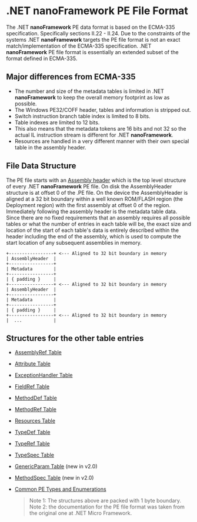 # .NET **nanoFramework** PE File Format

The .NET **nanoFramework** PE data format is based on the ECMA-335 specification. Specifically sections II.22 - II.24.
Due to the constraints of the systems .NET **nanoFramework** targets the PE file format is not an exact match/implementation of the ECMA-335 specification. .NET **nanoFramework** PE file format is essentially an extended subset of the format defined in ECMA-335.

## Major differences from ECMA-335

- The number and size of the metadata tables is limited in .NET **nanoFramework** to keep the overall memory footprint as low as possible.
- The Windows PE32/COFF header, tables and information is stripped out.
- Switch instruction branch table index is limited to 8 bits.
- Table indexes are limited to 12 bits.
- This also means that the metadata tokens are 16 bits and not 32 so the actual IL instruction stream is different for .NET **nanoFramework**.
- Resources are handled in a very different manner with their own special table in the assembly header.

## File Data Structure

The PE file starts with an [Assembly header](AssemblyHeader.md) which is the top level structure of every .NET **nanoFramework** PE file. On disk the AssemblyHeader structure is at offset 0 of the .PE file. On the device the AssemblyHeader is aligned at a 32 bit boundary within a well known ROM/FLASH region (the Deployment region) with the first assembly at offset 0 of the region. Immediately following the assembly header is the metadata table data. Since there are no fixed requirements that an assembly requires all possible tables or what the number of entries in each table will be, the exact size and location of the start of each table's data is entirely described within the header including the end of the assembly, which is used to compute the start location of any subsequent assemblies in memory.

```text
+-----------------+ <--- Aligned to 32 bit boundary in memory
| AssemblyHeader  |
+-----------------+
| Metadata        |
+-----------------+
| { padding }     |
+-----------------+ <--- Aligned to 32 bit boundary in memory
| AssemblyHeader  |
+-----------------+
| Metadata        |
+-----------------+
| { padding }     |
+-----------------+ <--- Aligned to 32 bit boundary in memory
|  ...            |
```

## Structures for the other table entries

- [AssemblyRef Table](AssemblyRefTableEntry.md)
- [Attribute Table](AttributeTableEntry.md)
- [ExceptionHandler Table](ExceptionHandlerTableEntry.md)
- [FieldRef Table](FieldRefTableEntry.md)
- [MethodDef Table](MethodDefTableEntry.md)
- [MethodRef Table](MethodRefTableEntry.md)
- [Resources Table](ResourcesTableEntry.md)
- [TypeDef Table](TypeDefTableEntry.md)
- [TypeRef Table](TypeRefTableEntry.md)
- [TypeSpec Table](TypeSpecTableEntry.md)
- [GenericParam Table](GenericParamTableEntry.md) (new in v2.0)
- [MethodSpec Table](MethodSpecTableEntry.md) (new in v2.0)
- [Common PE Types and Enumerations](Common-PE-Types-and-Enumerations.md)

    > Note 1: The structures above are packed with 1 byte boundary.
    > Note 2: the documentation for the PE file format was taken from the original one at .NET Micro Framework.
